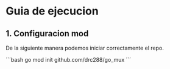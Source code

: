 # Guia de ejecucion

## 1. Configuracion mod

De la siguiente manera podemos iniciar correctamente el repo.

´´´bash
go mod init github.com/drc288/go_mux
´´´

